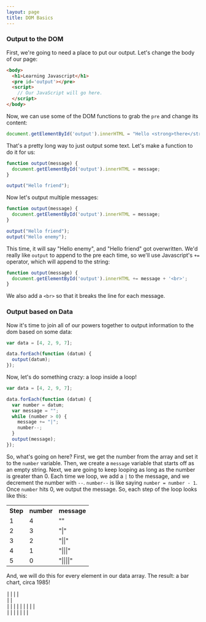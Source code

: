 ```yaml
---
layout: page
title: DOM Basics
---
```


### Output to the DOM

First, we're going to need a place to put our output. Let's change the body of our page:

```html
<body>
  <h1>Learning Javascript</h1>
  <pre id='output'></pre>
  <script>
    // Our JavaScript will go here.
  </script>
</body>
```

Now, we can use some of the DOM functions to grab the `pre` and change its content:

```js
document.getElementById('output').innerHTML = "Hello <strong>there</strong>";
```

That's a pretty long way to just output some text. Let's make a function to do it for us:

```js
function output(message) {
  document.getElementById('output').innerHTML = message;
}

output("Hello friend");
```

Now let's output multiple messages:

```js
function output(message) {
  document.getElementById('output').innerHTML = message;
}

output("Hello friend");
output("Hello enemy");
```

This time, it will say "Hello enemy", and "Hello friend" got overwritten. We'd really like `output` to append to the pre each time, so we'll use Javascript's `+=` operator, which will append to the string:

```js
function output(message) {
  document.getElementById('output').innerHTML += message + '<br>';
}
```

We also add a `<br>` so that it breaks the line for each message.

### Output based on Data

Now it's time to join all of our powers together to output information to the dom based on some data:

```js
var data = [4, 2, 9, 7];

data.forEach(function (datum) {
  output(datum);
});
```

Now, let's do something crazy: a loop inside a loop!

```js
var data = [4, 2, 9, 7];

data.forEach(function (datum) {
  var number = datum;
  var message = "";
  while (number > 0) {
    message += "|";
    number--;
  }
  output(message);
});
```

So, what's going on here? First, we get the number from the array and set it to the `number` variable. Then, we create a `message` variable that starts off as an empty string. Next, we are going to keep looping as long as the number is greater than 0. Each time we loop, we add a `|` to the message, and we decrement the number with `--`. `number--` is like saying `number = number - 1`. Once `number` hits 0, we output the message. So, each step of the loop looks like this:

<table class='table'>
  <tr>
    <th>Step</th>
    <th>number</th>
    <th>message</th>
  </tr>
  <tr><td>1</td><td>4</td><td>""</td></tr>
  <tr><td>2</td><td>3</td><td>"|"</td></tr>
  <tr><td>3</td><td>2</td><td>"||"</td></tr>
  <tr><td>4</td><td>1</td><td>"|||"</td></tr>
  <tr><td>5</td><td>0</td><td>"||||"</td></tr>
</table>

And, we will do this for every element in our data array. The result: a bar chart, circa 1985!

<pre>
||||
||
|||||||||
|||||||
</pre>
